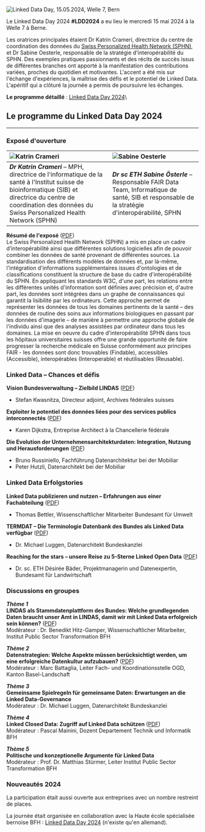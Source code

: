 ![Linked Data Day, 15.05.2024, Welle 7, Bern](/static-assets/img/linked-data-day-2024-fr.png)

Le Linked Data Day 2024 **#LDD2024** a eu lieu le mercredi 15 mai 2024 à la Welle 7 à Berne.

Les oratrices principales étaient Dr Katrin Crameri, directrice du centre de coordination des données du [Swiss Personalized Health Network (SPHN)](https://sphn.ch/fr/home/), et Dr Sabine Oesterle, responsable de la stratégie d'interopérabilité du SPHN. Des exemples pratiques passionnants et des récits de succès issus de différentes branches ont apporté à la manifestation des contributions variées, proches du quotidien et motivantes. L'accent a été mis sur l'échange d'expériences, la maîtrise des défis et le potentiel de Linked Data. L'apéritif qui a clôturé la journée a permis de poursuivre les échanges.

**Le programme détaillé** : [Linked Data Day 2024](/static-assets/img/Linked-Data-Day-2024-Programm.pdf)\

## Le programme du Linked Data Day 2024

---

### Exposé d'ouverture

| ![Katrin Crameri](/static-assets/img/Katrin_250x250.jpg) | ![Sabine Oesterle](/static-assets/img/Sabine_Oe_250x250.jpg) |
|:---|:---|
| ***Dr Katrin Crameri*** – MPH, directrice de l'informatique de la santé à l'Institut suisse de bioinformatique (SIB) et directrice du centre de coordination des données du Swiss Personalized Health Network (SPHN) | ***Dr sc ETH Sabine Österle*** – Responsable FAIR Data Team, Informatique de santé, SIB et responsable de la stratégie d'interopérabilité, SPHN|

**Résumé de l'exposé** ([PDF](/static-assets/img/2024_02_Linked-Data-Day-0910h-Crameri-Oesterle.pdf))  
Le Swiss Personalized Health Network (SPHN) a mis en place un cadre d’interopérabilité ainsi que différentes solutions logicielles afin de pouvoir combiner les données de santé provenant de différentes sources. La standardisation des différents modèles de données et, par là-même, l'intégration d'informations supplémentaires issues d'ontologies et de classifications constituent la structure de base du cadre d'interopérabilité du SPHN. En appliquant les standards W3C, d'une part, les relations entre les différentes unités d'information sont définies avec précision et, d'autre part, les données sont intégrées dans un graphe de connaissances qui garantit la lisibilité par les ordinateurs. Cette approche permet de représenter les données de tous les domaines pertinents de la santé – des données de routine des soins aux informations biologiques en passant par les données d'imagerie – de manière à permettre une approche globale de l'individu ainsi que des analyses assistées par ordinateur dans tous les domaines. La mise en oeuvre du cadre d'interopérabilité SPHN dans tous les hôpitaux universitaires suisses offre une grande opportunité de faire progresser la recherche médicale en Suisse conformément aux principes FAIR - les données sont donc trouvables (Findable), accessibles (Accessible), interopérables (Interoperable) et réutilisables (Reusable).

### Linked Data – Chances et défis

**Vision Bundesverwaltung – Zielbild LINDAS** ([PDF](/static-assets/img/2024_03_Linked-Data-Day-1030h-Kwasnitza.pdf))  
* Stefan Kwasnitza, Directeur adjoint, Archives fédérales suisses

**Exploiter le potentiel des données liées pour des services publics interconnectés** ([PDF](/static-assets/img/2024_04_Linked-Data-Day-1100h-Dijkstra.pdf))  
* Karen Dijkstra, Entreprise Architect à la Chancellerie fédérale

**Die Evolution der Unternehmensarchitekturdaten: Integration, Nutzung und Herausforderungen** ([PDF](/static-assets/img/2024_05_Linked-Data-Day-1130h-Russiniello-Hutzli.pdf))  
* Bruno Russiniello, Fachführung Datenarchitektur bei der Mobiliar
* Peter Hutzli, Datenarchitekt bei der Mobiliar

### Linked Data Erfolgstories

**Linked Data publizieren und nutzen – Erfahrungen aus einer Fachabteilung** ([PDF](/static-assets/img/2024_06_Linked-Data-Day-1315h-Bettler.pdf))  
* Thomas Bettler, Wissenschaftlicher Mitarbeiter Bundesamt für Umwelt

**TERMDAT – Die Terminologie Datenbank des Bundes als Linked Data verfügbar** ([PDF](/static-assets/img/2024_07_Linked-Data-Day-1315h-Luggen.pdf))  
* Dr. Michael Luggen, Datenarchitekt Bundeskanzlei

**Reaching for the stars – unsere Reise zu 5-Sterne Linked Open Data** ([PDF](/static-assets/img/2024_08_Linked-Data-Day-1315h-Baeder.pdf))  
* Dr. sc. ETH Désirée Bäder, Projektmanagerin und Datenexpertin, Bundesamt für Landwirtschaft

### Discussions en groupes

***Thème 1***   
**LINDAS als Stammdatenplattform des Bundes: Welche grundlegenden Daten braucht unser Amt in LINDAS, damit wir mit Linked Data erfolgreich sein können?** ([PDF](/static-assets/img/2024_09_Session01_LinkedDataDay_Stammdaten.pdf))  
Modérateur : Dr. Benedikt Hitz-Gamper, Wissenschaftlicher Mitarbeiter, Institut Public Sector Transformation BFH

***Thème 2***   
**Datenstrategien: Welche Aspekte müssen berücksichtigt werden, um eine erfolgreiche Datenkultur aufzubauen?** ([PDF](/static-assets/img/2024_Session02_LinkedDataDay_Datenstrategien.pdf))  
Modérateur : Marc Battaglia, Leiter Fach- und Koordinationsstelle OGD, Kanton Basel-Landschaft

***Thème 3***   
**Gemeinsame Spielregeln für gemeinsame Daten: Erwartungen an die Linked Data-Governance**   
Modérateur : Dr. Michael Luggen, Datenarchitekt Bundeskanzlei  

***Thème 4***   
**Linked Closed Data: Zugriff auf Linked Data schützen** ([PDF](/static-assets/img/2024_12_Session04_LinkedDataDay_Linked_Closed_Data.pdf))   
Modérateur : Pascal Mainini, Dozent Departement Technik und Informatik BFH  

***Thème 5***   
**Politische und konzeptionelle Argumente für Linked Data**   
Modérateur : Prof. Dr. Matthias Stürmer, Leiter Institut Public Sector Transformation BFH

### Nouveautés 2024

La participation était aussi ouverte aux entreprises avec un nombre restreint de places.

La journée était organisée en collaboration avec la Haute école spécialisée bernoise BFH : [Linked Data Day 2024](https://www.bfh.ch/de/aktuell/fachveranstaltungen/linked-data-day-2024/) (n'existe qu'en allemand).
